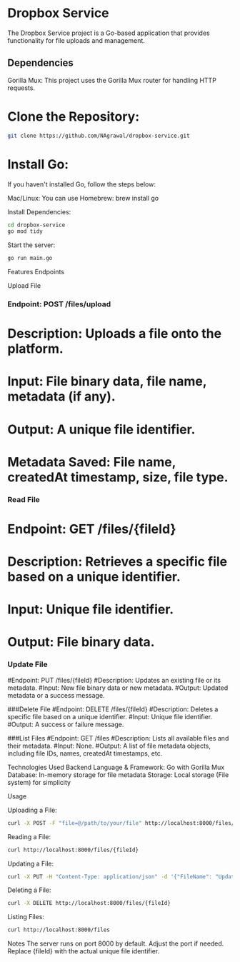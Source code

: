 # Dropbox Service
The Dropbox Service project is a Go-based application that provides functionality for file uploads and management.


## Dependencies
Gorilla Mux: This project uses the Gorilla Mux router for handling HTTP requests.

# Clone the Repository:

```bash
git clone https://github.com/NAgrawal/dropbox-service.git
```

# Install Go:

If you haven't installed Go, follow the steps below:

Mac/Linux: You can use Homebrew: brew install go

Install Dependencies: 
```bash
cd dropbox-service
go mod tidy
```

Start the server:
```bash
go run main.go
```

Features
Endpoints


Upload File
### Endpoint: POST /files/upload
# Description: Uploads a file onto the platform.
# Input: File binary data, file name, metadata (if any).
# Output: A unique file identifier.
# Metadata Saved: File name, createdAt timestamp, size, file type.


### Read File
# Endpoint: GET /files/{fileId}
# Description: Retrieves a specific file based on a unique identifier.
# Input: Unique file identifier.
# Output: File binary data.


### Update File
#Endpoint: PUT /files/{fileId}
#Description: Updates an existing file or its metadata.
#Input: New file binary data or new metadata.
#Output: Updated metadata or a success message.

###Delete File
#Endpoint: DELETE /files/{fileId}
#Description: Deletes a specific file based on a unique identifier.
#Input: Unique file identifier.
#Output: A success or failure message.


###List Files
#Endpoint: GET /files
#Description: Lists all available files and their metadata.
#Input: None.
#Output: A list of file metadata objects, including file IDs, names, createdAt timestamps, etc.



Technologies Used
Backend Language & Framework: Go with Gorilla Mux
Database: In-memory storage for file metadata
Storage: Local storage (File system) for simplicity


Usage

Uploading a File:
```bash
curl -X POST -F "file=@/path/to/your/file" http://localhost:8000/files/upload
```
Reading a File:
```bash
curl http://localhost:8000/files/{fileId}
```
Updating a File:
```bash
curl -X PUT -H "Content-Type: application/json" -d '{"FileName": "Updated_File_Name"}' http://localhost:8000/files/{fileId}
```
Deleting a File:
```bash
curl -X DELETE http://localhost:8000/files/{fileId}
```

Listing Files:
```bash
curl http://localhost:8000/files
```
Notes
The server runs on port 8000 by default. Adjust the port if needed.
Replace {fileId} with the actual unique file identifier.
